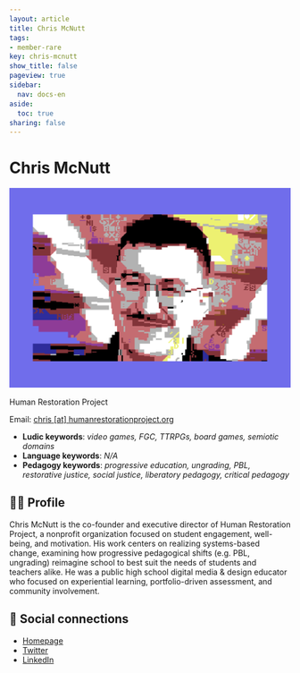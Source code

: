 ```yaml
---
layout: article
title: Chris McNutt
tags:
- member-rare
key: chris-mcnutt
show_title: false
pageview: true
sidebar:
  nav: docs-en
aside:
  toc: true
sharing: false
---
```


# Chris McNutt

<div class="card">
  <div class="card__image">
    <img class="image" src="/assets/images/chris-mcnutt-petscii.png"/>
    <div class="overlay overlay--bottom">
      <p>Human Restoration Project</p>
    </div>
  </div>
</div>

Email: [chris [at] humanrestorationproject.org](mailto:chris@humanrestorationproject.org)

- **Ludic keywords**: *video games, FGC, TTRPGs, board games, semiotic domains*
- **Language keywords**: *N/A*
- **Pedagogy keywords**: *progressive education, ungrading, PBL, restorative justice, social justice, liberatory pedagogy, critical pedagogy*

<!--more-->

## 👨‍🏫 Profile

Chris McNutt is the co-founder and executive director of Human Restoration Project, a nonprofit organization focused on student engagement, well-being, and motivation. His work centers on realizing systems-based change, examining how progressive pedagogical shifts (e.g. PBL, ungrading) reimagine school to best suit the needs of students and teachers alike. He was a public high school digital media & design educator who focused on experiential learning, portfolio-driven assessment, and community involvement.


## 💬 Social connections

- [Homepage](humanrestorationproject.org)
- [Twitter](https://twitter.com/McNuttEdu)
- [LinkedIn](https://www.linkedin.com/in/chris-mcnutt/)
